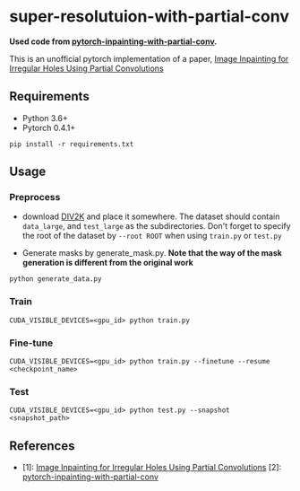 # super-resolutuion-with-partial-conv

**Used code from [pytorch-inpainting-with-partial-conv](https://github.com/naoto0804/pytorch-inpainting-with-partial-conv).**


This is an unofficial pytorch implementation of a paper, [Image Inpainting for Irregular Holes Using Partial Convolutions](https://arxiv.org/pdf/1804.07723.pdf)

## Requirements
- Python 3.6+
- Pytorch 0.4.1+

```
pip install -r requirements.txt
```

## Usage

### Preprocess 
- download [DIV2K](https://data.vision.ee.ethz.ch/cvl/DIV2K/) and place it somewhere. The dataset should contain `data_large`, and `test_large` as the subdirectories. Don't forget to specify the root of the dataset by `--root ROOT` when using `train.py` or `test.py`

- Generate masks by generate_mask.py. 
 **Note that the way of the mask generation is different from the original work**
```
python generate_data.py
```

### Train
```
CUDA_VISIBLE_DEVICES=<gpu_id> python train.py
```

### Fine-tune
```
CUDA_VISIBLE_DEVICES=<gpu_id> python train.py --finetune --resume <checkpoint_name>
```
### Test
```
CUDA_VISIBLE_DEVICES=<gpu_id> python test.py --snapshot <snapshot_path>
```

## References
- [1]: [Image Inpainting for Irregular Holes Using Partial Convolutions](https://arxiv.org/pdf/1804.07723.pdf) [2]: [pytorch-inpainting-with-partial-conv](https://github.com/naoto0804/pytorch-inpainting-with-partial-conv#pytorch-inpainting-with-partial-conv)
